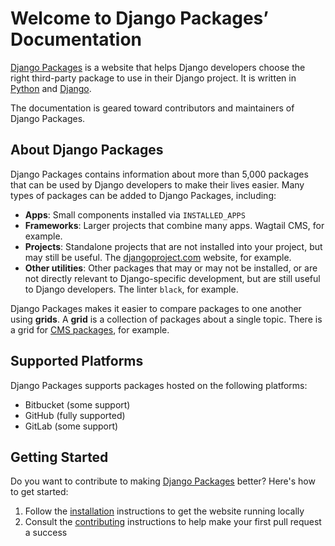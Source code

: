 # Welcome to Django Packages’ Documentation

[Django Packages](https://djangopackages.org/) is a website that helps Django developers choose the right third-party package to use in their Django project. It is written in [Python](https://www.python.org/) and [Django](https://www.djangoproject.com/).

The documentation is geared toward contributors and maintainers of Django Packages.

## About Django Packages

Django Packages contains information about more than 5,000 packages that can be used by Django developers to make their lives easier. Many types of packages can be added to Django Packages, including:

- **Apps**: Small components installed via `INSTALLED_APPS`
- **Frameworks**: Larger projects that combine many apps. Wagtail CMS, for example.
- **Projects**: Standalone projects that are not installed into your project, but may still be useful. The [djangoproject.com](https://www.djangoproject.com/) website, for example.
- **Other utilities**: Other packages that may or may not be installed, or are not directly relevant to Django-specific development, but are still useful to Django developers. The linter `black`, for example.

Django Packages makes it easier to compare packages to one another using **grids**. A **grid** is a collection of packages about a single topic. There is a grid for [CMS packages](https://djangopackages.org/grids/g/cms/), for example.

## Supported Platforms

Django Packages supports packages hosted on the following platforms:

- Bitbucket (some support)
- GitHub (fully supported)
- GitLab (some support)

## Getting Started

Do you want to contribute to making [Django Packages](https://djangopackages.org/) better? Here's how to get started:

1. Follow the [installation] instructions to get the website running locally
2. Consult the [contributing] instructions to help make your first pull request a success

[contributing]: contributing.md
[installation]: install.md
